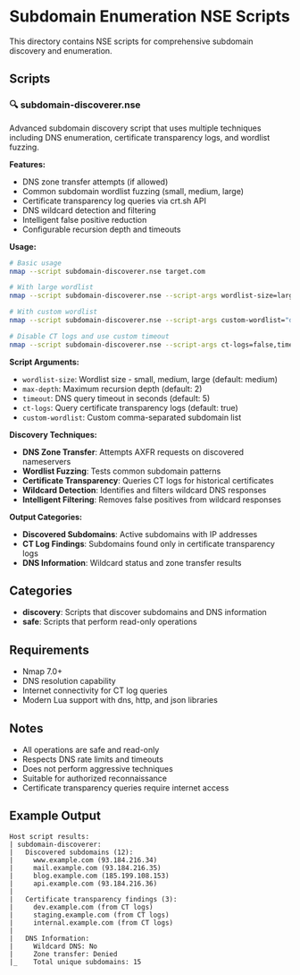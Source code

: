 # Subdomain Enumeration NSE Scripts

This directory contains NSE scripts for comprehensive subdomain discovery and enumeration.

## Scripts

### 🔍 subdomain-discoverer.nse
Advanced subdomain discovery script that uses multiple techniques including DNS enumeration, certificate transparency logs, and wordlist fuzzing.

**Features:**
- DNS zone transfer attempts (if allowed)
- Common subdomain wordlist fuzzing (small, medium, large)
- Certificate transparency log queries via crt.sh API
- DNS wildcard detection and filtering
- Intelligent false positive reduction
- Configurable recursion depth and timeouts

**Usage:**
```bash
# Basic usage
nmap --script subdomain-discoverer.nse target.com

# With large wordlist
nmap --script subdomain-discoverer.nse --script-args wordlist-size=large target.com

# With custom wordlist
nmap --script subdomain-discoverer.nse --script-args custom-wordlist="dev,staging,prod,api" target.com

# Disable CT logs and use custom timeout
nmap --script subdomain-discoverer.nse --script-args ct-logs=false,timeout=10 target.com
```

**Script Arguments:**
- `wordlist-size`: Wordlist size - small, medium, large (default: medium)
- `max-depth`: Maximum recursion depth (default: 2)
- `timeout`: DNS query timeout in seconds (default: 5)
- `ct-logs`: Query certificate transparency logs (default: true)
- `custom-wordlist`: Custom comma-separated subdomain list

**Discovery Techniques:**
- **DNS Zone Transfer**: Attempts AXFR requests on discovered nameservers
- **Wordlist Fuzzing**: Tests common subdomain patterns
- **Certificate Transparency**: Queries CT logs for historical certificates
- **Wildcard Detection**: Identifies and filters wildcard DNS responses
- **Intelligent Filtering**: Removes false positives from wildcard responses

**Output Categories:**
- **Discovered Subdomains**: Active subdomains with IP addresses
- **CT Log Findings**: Subdomains found only in certificate transparency logs
- **DNS Information**: Wildcard status and zone transfer results

## Categories
- **discovery**: Scripts that discover subdomains and DNS information
- **safe**: Scripts that perform read-only operations

## Requirements
- Nmap 7.0+
- DNS resolution capability
- Internet connectivity for CT log queries
- Modern Lua support with dns, http, and json libraries

## Notes
- All operations are safe and read-only
- Respects DNS rate limits and timeouts
- Does not perform aggressive techniques
- Suitable for authorized reconnaissance
- Certificate transparency queries require internet access

## Example Output
```
Host script results:
| subdomain-discoverer:
|   Discovered subdomains (12):
|     www.example.com (93.184.216.34)
|     mail.example.com (93.184.216.35)
|     blog.example.com (185.199.108.153)
|     api.example.com (93.184.216.36)
|   
|   Certificate transparency findings (3):
|     dev.example.com (from CT logs)
|     staging.example.com (from CT logs)
|     internal.example.com (from CT logs)
|   
|   DNS Information:
|     Wildcard DNS: No
|     Zone transfer: Denied
|_    Total unique subdomains: 15
```